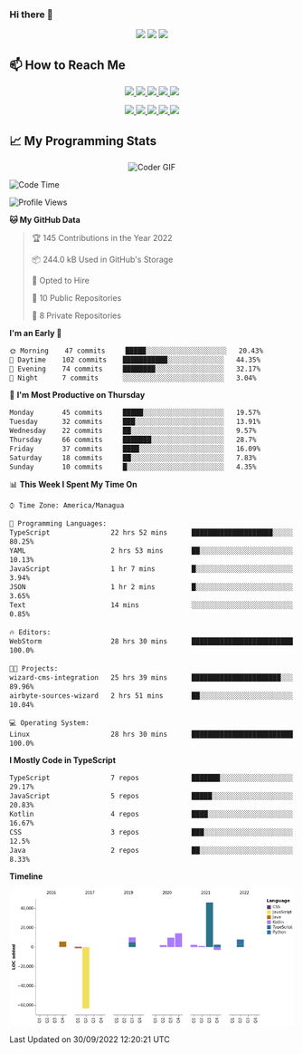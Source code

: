 ### Hi there 👋

<!--
**DevKenny/DevKenny** is a ✨ _special_ ✨ repository because its `README.md` (this file) appears on your GitHub profile.

Here are some ideas to get you started:

- 🔭 I’m currently working on ...
- 🌱 I’m currently learning ...
- 👯 I’m looking to collaborate on ...
- 🤔 I’m looking for help with ...
- 💬 Ask me about ...
- 📫 How to reach me: ...
- 😄 Pronouns: ...
- ⚡ Fun fact: ...
-->

<p align = "center">
  <img src="https://github-readme-stats.vercel.app/api?username=DevKenny&count_private=true&show_icons=true&theme=graywhite&line_height=30&hide_border=true">
  <img src="https://github-readme-stats.vercel.app/api/top-langs/?username=DevKenny&hide=html,css&theme=graywhite&hide_border=true">
  <img src="https://github-profile-summary-cards.vercel.app/api/cards/profile-details?username=DevKenny&theme=vue">
</p>

## 📫 How to Reach Me

<p align="center">
 <a href="https://devkenny.github.io">
  <img src="https://img.shields.io/badge/DevKenny-%23206A5D.svg?&style=for-the-badge&logo=jquery&logoColor=white" />
 </a>

 <a href="https://www.linkedin.com/in/hreal92">
  <img src="https://img.shields.io/badge/connect-%230077B5.svg?&style=for-the-badge&logo=linkedin&logoColor=white" />
 </a>

 <a href="https://join.skype.com/invite/IQ6gVADlpBSM">
  <img src="https://img.shields.io/badge/chat-%2300AFF0.svg?&style=for-the-badge&logo=skype&logoColor=white" />
 </a>

 <a href="mailto:realherrold@gmail.com">
  <img src="https://img.shields.io/badge/email-%23C14438.svg?&style=for-the-badge&logo=Gmail&logoColor=white" />
 </a>

 <a href="https://wa.me/50589517503">
  <img src="https://img.shields.io/badge/Whatsapp-%2300BFA5.svg?&style=for-the-badge&logo=Whatsapp&logoColor=white" />
 </a>
</p>

<p align="center">
  <a href="#">
    <img src="https://badges.pufler.dev/visits/DevKenny/DevKenny?style=flat-square&color=green&logo=github">
  </a>
  <a href="#">
    <img src="https://badges.pufler.dev/years/DevKenny?style=flat-square&color=green&logo=github">
  </a>
  <a href="#">
    <img src="https://badges.pufler.dev/repos/DevKenny?style=flat-square&color=green&logo=github">
  </a>
  <a href="#">
    <img src="https://badges.pufler.dev/gists/DevKenny?style=flat-square&color=green&logo=github">
  </a>
  <a href="#">
    <img src="https://badges.pufler.dev/commits/monthly/DevKenny?style=flat-square&color=green&logo=github">
  </a>
</p>

## 📈 My Programming Stats

<p align="center">
 <img src="https://www.mygo.ge/uploads/blog/1584023795.jpg" alt="Coder GIF" style="max-width:500px">
</p>

<!--START_SECTION:waka-->
![Code Time](http://img.shields.io/badge/Code%20Time-4%2C333%20hrs%2033%20mins-blue)

![Profile Views](http://img.shields.io/badge/Profile%20Views-1-blue)

**🐱 My GitHub Data** 

> 🏆 145 Contributions in the Year 2022
 > 
> 📦 244.0 kB Used in GitHub's Storage 
 > 
> 💼 Opted to Hire
 > 
> 📜 10 Public Repositories 
 > 
> 🔑 8 Private Repositories  
 > 
**I'm an Early 🐤** 

```text
🌞 Morning    47 commits     █████░░░░░░░░░░░░░░░░░░░░   20.43% 
🌆 Daytime    102 commits    ███████████░░░░░░░░░░░░░░   44.35% 
🌃 Evening    74 commits     ████████░░░░░░░░░░░░░░░░░   32.17% 
🌙 Night      7 commits      ░░░░░░░░░░░░░░░░░░░░░░░░░   3.04%

```
📅 **I'm Most Productive on Thursday** 

```text
Monday       45 commits     █████░░░░░░░░░░░░░░░░░░░░   19.57% 
Tuesday      32 commits     ███░░░░░░░░░░░░░░░░░░░░░░   13.91% 
Wednesday    22 commits     ██░░░░░░░░░░░░░░░░░░░░░░░   9.57% 
Thursday     66 commits     ███████░░░░░░░░░░░░░░░░░░   28.7% 
Friday       37 commits     ████░░░░░░░░░░░░░░░░░░░░░   16.09% 
Saturday     18 commits     ██░░░░░░░░░░░░░░░░░░░░░░░   7.83% 
Sunday       10 commits     █░░░░░░░░░░░░░░░░░░░░░░░░   4.35%

```


📊 **This Week I Spent My Time On** 

```text
⌚︎ Time Zone: America/Managua

💬 Programming Languages: 
TypeScript               22 hrs 52 mins      ████████████████████░░░░░   80.25% 
YAML                     2 hrs 53 mins       ██░░░░░░░░░░░░░░░░░░░░░░░   10.13% 
JavaScript               1 hr 7 mins         █░░░░░░░░░░░░░░░░░░░░░░░░   3.94% 
JSON                     1 hr 2 mins         █░░░░░░░░░░░░░░░░░░░░░░░░   3.65% 
Text                     14 mins             ░░░░░░░░░░░░░░░░░░░░░░░░░   0.85%

🔥 Editors: 
WebStorm                 28 hrs 30 mins      █████████████████████████   100.0%

🐱‍💻 Projects: 
wizard-cms-integration   25 hrs 39 mins      ██████████████████████░░░   89.96% 
airbyte-sources-wizard   2 hrs 51 mins       ██░░░░░░░░░░░░░░░░░░░░░░░   10.04%

💻 Operating System: 
Linux                    28 hrs 30 mins      █████████████████████████   100.0%

```

**I Mostly Code in TypeScript** 

```text
TypeScript               7 repos             ███████░░░░░░░░░░░░░░░░░░   29.17% 
JavaScript               5 repos             █████░░░░░░░░░░░░░░░░░░░░   20.83% 
Kotlin                   4 repos             ████░░░░░░░░░░░░░░░░░░░░░   16.67% 
CSS                      3 repos             ███░░░░░░░░░░░░░░░░░░░░░░   12.5% 
Java                     2 repos             ██░░░░░░░░░░░░░░░░░░░░░░░   8.33%

```


**Timeline**

![Chart not found](https://raw.githubusercontent.com/DevKenny/DevKenny/main/charts/bar_graph.png) 


 Last Updated on 30/09/2022 12:20:21 UTC
<!--END_SECTION:waka-->
